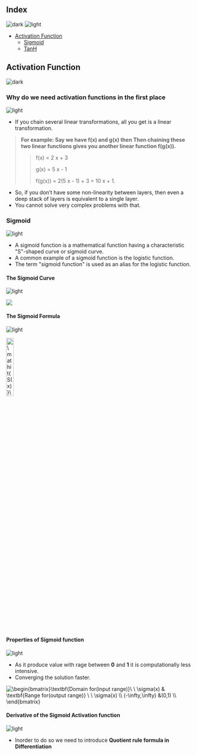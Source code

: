 ## Index
![dark](https://user-images.githubusercontent.com/12748752/141935752-90492d2e-7904-4f9f-a5a1-c4e59ddc3a33.png)
![light](https://user-images.githubusercontent.com/12748752/141935760-406edb8f-cb9b-4e30-9b69-9153b52c28b4.png)
* [Activation Function](#activation-function)
   * [Sigmoid](#sigmoid)
   * [TanH](#tanh)






## Activation Function
![dark](https://user-images.githubusercontent.com/12748752/136802585-2ef5b7ff-ddbc-417f-b963-ca233db3ded1.png)

### Why do we need activation functions in the first place
![light](https://user-images.githubusercontent.com/12748752/136802581-e8e0607f-3472-44f7-a8b2-8ba82a0f8070.png)
* If you chain several linear transformations, all you get is a linear transformation.
> **For example: Say we have f(x) and g(x) then Then chaining these two linear functions gives you another linear function f(g(x)).**
>> f(x) = 2 x + 3 
>> 
>> g(x) = 5 x - 1 
>> 
>> f(g(x)) = 2(5 x - 1) + 3 = 10 x + 1.
>
> 
> 
* So, if you don’t have some non-linearity between layers, then even a deep stack of layers is equivalent to a single layer.
* You cannot solve very complex problems with that.

### Sigmoid
![light](https://user-images.githubusercontent.com/12748752/136802581-e8e0607f-3472-44f7-a8b2-8ba82a0f8070.png)
* A sigmoid function is a mathematical function having a characteristic "S"-shaped curve or sigmoid curve.
* A common example of a sigmoid function is the logistic function.
* The term "sigmoid function" is used as an alias for the logistic function.


#### The Sigmoid Curve
![light](https://user-images.githubusercontent.com/12748752/136802581-e8e0607f-3472-44f7-a8b2-8ba82a0f8070.png)

 <img src="https://upload.wikimedia.org/wikipedia/commons/thumb/8/88/Logistic-curve.svg/480px-Logistic-curve.svg.png"/>
 
#### The Sigmoid Formula
![light](https://user-images.githubusercontent.com/12748752/136802581-e8e0607f-3472-44f7-a8b2-8ba82a0f8070.png)

<img src="https://latex.codecogs.com/svg.image?\mathit{S(x)}\&space;=&space;\&space;\frac{1}{1&plus;e^{-x}}" title="\mathit{S(x)}\ = \ \frac{1}{1+e^{-x}}" width=20% />

#### Properties of Sigmoid function
![light](https://user-images.githubusercontent.com/12748752/136802581-e8e0607f-3472-44f7-a8b2-8ba82a0f8070.png)
* As it produce value with rage between **0** and **1** it is computationally less intensive.
* Converging the solution faster.
<img src="https://latex.codecogs.com/svg.image?\begin{bmatrix}\textbf{Domain&space;for(input&space;range)}\&space;\&space;\sigma(x)&space;&&space;\textbf{Range&space;for(output&space;range)}&space;\&space;\&space;\sigma(x)&space;&space;\\&space;(-\infty,\infty)&space;&(0,1)&space;&space;\\&space;\end{bmatrix}&space;" title="\begin{bmatrix}\textbf{Domain for(input range)}\ \ \sigma(x) & \textbf{Range for(output range)} \ \ \sigma(x) \\ (-\infty,\infty) &(0,1) \\ \end{bmatrix} " />

#### Derivative of the Sigmoid Activation function 
![light](https://user-images.githubusercontent.com/12748752/136802581-e8e0607f-3472-44f7-a8b2-8ba82a0f8070.png)
* Inorder to do so we need to introduce **Quotient rule formula in Differentiation**
 > 


